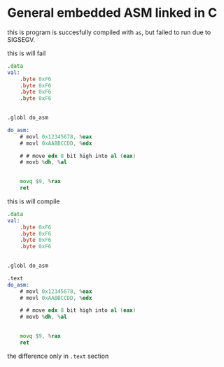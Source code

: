 # General embedded ASM linked in C

this is program is succesfully compiled with `as`, but failed to run due to SIGSEGV.

this is will fail
```asm
.data
val:
    .byte 0xF6
    .byte 0xF6
    .byte 0xF6
    .byte 0xF6
    

.globl do_asm

do_asm:
    # movl 0x12345678, %eax
    # movl 0xAABBCCDD, %edx 

    # # move edx 8 bit high into al (eax)
    # movb %dh, %al

    
    movq $9, %rax
    ret

```

this is will compile
```asm
.data
val:
    .byte 0xF6
    .byte 0xF6
    .byte 0xF6
    .byte 0xF6
    

.globl do_asm

.text
do_asm:
    # movl 0x12345678, %eax
    # movl 0xAABBCCDD, %edx 

    # # move edx 8 bit high into al (eax)
    # movb %dh, %al

    
    movq $9, %rax
    ret

```

the difference only in `.text` section
